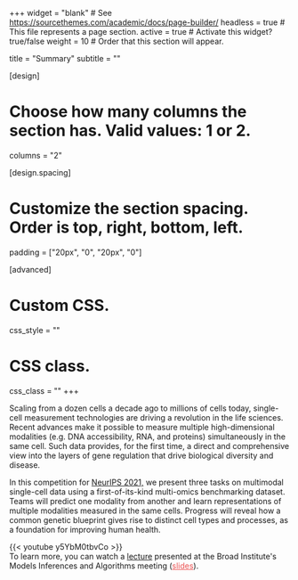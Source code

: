 +++
widget = "blank"  # See https://sourcethemes.com/academic/docs/page-builder/
headless = true  # This file represents a page section.
active = true  # Activate this widget? true/false
weight = 10  # Order that this section will appear.

title = "Summary"
subtitle = ""

[design]
  # Choose how many columns the section has. Valid values: 1 or 2.
  columns = "2"


[design.spacing]
  # Customize the section spacing. Order is top, right, bottom, left.
  padding = ["20px", "0", "20px", "0"]

[advanced]
 # Custom CSS.
 css_style = ""

 # CSS class.
 css_class = ""
+++

Scaling from a dozen cells a decade ago to millions of cells today, single-cell measurement technologies are driving a revolution in the life sciences. Recent advances make it possible to measure multiple high-dimensional modalities (e.g. DNA accessibility, RNA, and proteins) simultaneously in the same cell. Such data provides, for the first time, a direct and comprehensive view into the layers of gene regulation that drive biological diversity and disease.

In this competition for [NeurIPS 2021,](https://neurips.cc/Conferences/2021/CompetitionTrack) we present three tasks on multimodal single-cell data using a first-of-its-kind multi-omics benchmarking dataset. Teams will predict one modality from another and learn representations of multiple modalities measured in the same cells. Progress will reveal how a common genetic blueprint gives rise to distinct cell types and processes, as a foundation for improving human health.

{{< youtube y5YbM0tbvCo >}}
<br>
To learn more, you can watch a [lecture](https://www.youtube.com/watch?v=ZXDILOyiy7A) presented at the Broad Institute's Models Inferences and Algorithms meeting (<a href="https://drive.google.com/file/d/1olW-WN-kHYuG15MSgAK3GUqNtMCPFBq3/view?usp=sharing" style="color: #EB5252;">slides</a>).
